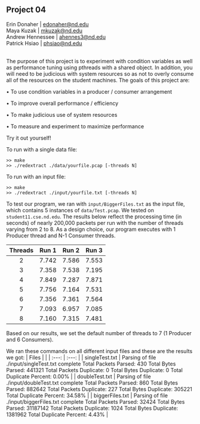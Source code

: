 ## Project 04

Erin Donaher | edonaher@nd.edu  
Maya Kuzak | mkuzak@nd.edu  
Andrew Hennessee | ahennes3@nd.edu  
Patrick Hsiao | phsiao@nd.edu
<br></br>

The purpose of this project is to experiment with condition variables as well as performance
tuning using pthreads with a shared object. In addition, you will need to be judicious with
system resources so as not to overly consume all of the resources on the student machines.
The goals of this project are:

• To use condition variables in a producer / consumer arrangement

• To improve overall performance / efficiency

• To make judicious use of system resources

• To measure and experiment to maximize performance

Try it out yourself!

To run with a single data file:
```
>> make
>> ./redextract ./data/yourfile.pcap [-threads N]
```

To run with an input file:
```
>> make
>> ./redextract ./input/yourfile.txt [-threads N]
```

To test our program, we ran with ```input/BiggerFiles.txt``` as the input file, which contains 5 instances of ```data/Test.pcap```. We tested on ```student11.cse.nd.edu```. The results below reflect the processing time (in seconds) of nearly 200,000 packets per run with the number of threads varying from 2 to 8. As a design choice, our program executes with 1 Producer thread and N-1 Consumer threads.

| Threads | Run 1 | Run 2 | Run 3 |
| :---: | :---: | :---: | :---: |
| 2 | 7.742 | 7.586 | 7.553 |
| 3 | 7.358 | 7.538 | 7.195 |
| 4 | 7.849 | 7.287 | 7.871 |
| 5 | 7.756 | 7.164 | 7.531 |
| 6 | 7.356 | 7.361 | 7.564 |
| 7 | 7.093 | 6.957 | 7.085 |
| 8 | 7.160 | 7.315 | 7.481 |

Based on our results, we set the default number of threads to 7 (1 Producer and 6 Consumers).

We ran these commands on all different input files and these are the results we got:
| Files |  |
| :---: | :---: | 
| singleTest.txt | Parsing of file ./input/singleTest.txt complete
  Total Packets Parsed:    430
  Total Bytes   Parsed:    441321
  Total Packets Duplicate: 0
  Total Bytes   Duplicate: 0
  Total Duplicate Percent:   0.00% | 
| doubleTest.txt | Parsing of file ./input/doubleTest.txt complete
  Total Packets Parsed:    860
  Total Bytes   Parsed:    882642
  Total Packets Duplicate: 227
  Total Bytes   Duplicate: 305221
  Total Duplicate Percent:  34.58% | 
| biggerFiles.txt | Parsing of file ./input/biggerFiles.txt complete
  Total Packets Parsed:    32424
  Total Bytes   Parsed:    31187142
  Total Packets Duplicate: 1024
  Total Bytes   Duplicate: 1381962
  Total Duplicate Percent:   4.43% | 

